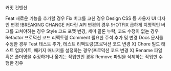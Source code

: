 커밋 컨벤션

Feat	새로운 기능을 추가할 경우
Fix	버그를 고친 경우
Design	CSS 등 사용자 UI 디자인 변경
!BREAKING CHANGE	커다란 API 변경의 경우
!HOTFIX	급하게 치명적인 버그를 고쳐야하는 경우
Style	코드 포맷 변경, 세미 콜론 누락, 코드 수정이 없는 경우
Refactor	프로덕션 코드 리팩토링
Comment	필요한 주석 추가 및 변경
Docs	문서를 수정한 경우
Test	테스트 추가, 테스트 리팩토링(프로덕션 코드 변경 X)
Chore	빌드 태스트 업데이트, 패키지 매니저를 설정하는 경우(프로덕션 코드 변경 X)
Rename	파일 혹은 폴더명을 수정하거나 옮기는 작업만인 경우
Remove	파일을 삭제하는 작업만 수행한 경우